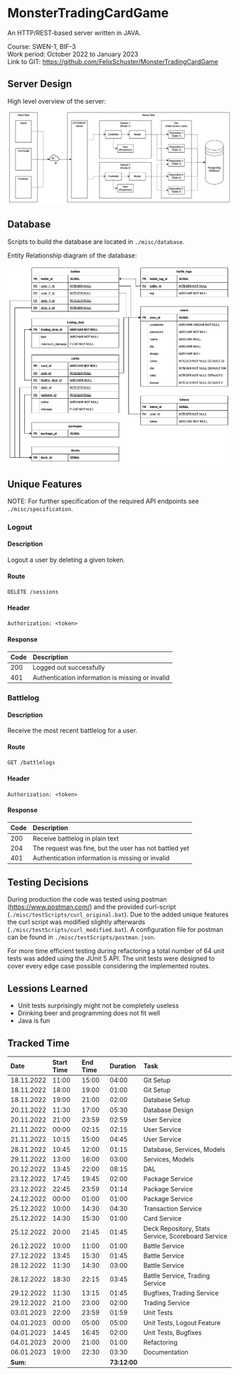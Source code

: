 # MonsterTradingCardGame

An HTTP/REST-based server written in JAVA.

Course: SWEN-1, BIF-3\
Work period: October 2022 to January 2023\
Link to GIT: https://github.com/FelixSchuster/MonsterTradingCardGame

## Server Design

High level overview of the server:

![<ServerDesignOverview>](./misc/diagrams/ServerDesignOverview.drawio.png)

## Database

Scripts to build the database are located in ``./misc/database``.

Entity Relationship diagram of the database:

![<EntityRelationshipDiagram>](./misc/database/EntityRelationshipDiagram.drawio.png)

## Unique Features

NOTE: For further specification of the required API endpoints see ``./misc/specification``.

### Logout

#### Description

Logout a user by deleting a given token.

#### Route
```
DELETE /sessions
```

#### Header
```
Authorization: <token>
```

#### Response

| Code | Description                                      |
|:-----|:-------------------------------------------------|
| 200  | Logged out successfully                          |
| 401  | Authentication information is missing or invalid |

### Battlelog

#### Description

Receive the most recent battlelog for a user.

#### Route
```
GET /battlelogs
```
#### Header
```
Authorization: <token>
```
#### Response

| Code | Description                                            |
|:-----|:-------------------------------------------------------|
| 200  | Receive battlelog in plain text                        |
| 204  | The request was fine, but the user has not battled yet |
| 401  | Authentication information is missing or invalid       |

## Testing Decisions

During production the code was tested using postman (https://www.postman.com/) and the provided curl-script (``./misc/testScripts/curl_original.bat``). Due to the added unique features the curl script was modified slightly afterwards (``./misc/testScripts/curl_modified.bat``). A configuration file for postman can be found in ``./misc/testScripts/postman.json``.

For more time efficient testing during refactoring a total number of 64 unit tests was added using the JUnit 5 API. The unit tests were designed to cover every edge case possible considering the implemented routes.

## Lessions Learned
- Unit tests surprisingly might not be completely useless
- Drinking beer and programming does not fit well
- Java is fun

## Tracked Time
| Date       | Start Time | End Time | Duration     | Task                                               |
|:-----------|:-----------|:---------|:-------------|:---------------------------------------------------|
| 18.11.2022 | 11:00      | 15:00    | 04:00        | Git Setup                                          |
| 18.11.2022 | 18:00      | 19:00    | 01:00        | Git Setup                                          |
| 18.11.2022 | 19:00      | 21:00    | 02:00        | Database Setup                                     |
| 20.11.2022 | 11:30      | 17:00    | 05:30        | Database Design                                    |
| 20.11.2022 | 21:00      | 23:59    | 02:59        | User Service                                       |
| 21.11.2022 | 00:00      | 02:15    | 02:15        | User Service                                       |
| 21.11.2022 | 10:15      | 15:00    | 04:45        | User Service                                       |
| 28.11.2022 | 10:45      | 12:00    | 01:15        | Database, Services, Models                         |
| 29.11.2022 | 13:00      | 16:00    | 03:00        | Services, Models                                   |
| 20.12.2022 | 13:45      | 22:00    | 08:15        | DAL                                                |
| 23.12.2022 | 17:45      | 19:45    | 02:00        | Package Service                                    |
| 23.12.2022 | 22:45      | 23:59    | 01:14        | Package Service                                    |
| 24.12.2022 | 00:00      | 01:00    | 01:00        | Package Service                                    |
| 25.12.2022 | 10:00      | 14:30    | 04:30        | Transaction Service                                |
| 25.12.2022 | 14:30      | 15:30    | 01:00        | Card Service                                       |
| 25.12.2022 | 20:00      | 21:45    | 01:45        | Deck Repository, Stats Service, Scoreboard Service |
| 26.12.2022 | 10:00      | 11:00    | 01:00        | Battle Service                                     |
| 27.12.2022 | 13:45      | 15:30    | 01:45        | Battle Service                                     |
| 28.12.2022 | 11:30      | 14:30    | 03:00        | Battle Service                                     |
| 28.12.2022 | 18:30      | 22:15    | 03:45        | Battle Service, Trading Service                    |
| 29.12.2022 | 11:30      | 13:15    | 01:45        | Bugfixes, Trading Service                          |
| 29.12.2022 | 21:00      | 23:00    | 02:00        | Trading Service                                    |
| 03.01.2023 | 22:00      | 23:59    | 01:59        | Unit Tests                                         |
| 04.01.2023 | 00:00      | 05:00    | 05:00        | Unit Tests, Logout Feature                         |
| 04.01.2023 | 14:45      | 16:45    | 02:00        | Unit Tests, Bugfixes                               |
| 04.01.2023 | 20:00      | 21:00    | 01:00        | Refactoring                                        |
| 06.01.2023 | 19:00      | 22:30    | 03:30        | Documentation                                      |
| **Sum:**   |            |          | **73:12:00** |                                                    |
